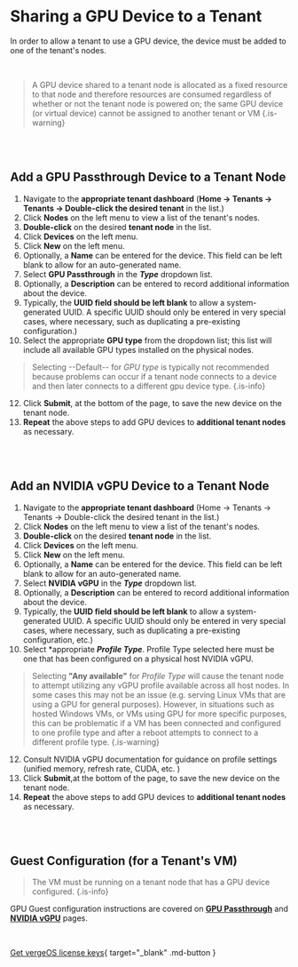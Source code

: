 

# Sharing a GPU Device to a Tenant

In order to allow a tenant to use a GPU device, the device must be added to one of the tenant's nodes.  

<br>


> A GPU device shared to a tenant node is allocated as a fixed resource to that node and therefore resources are consumed regardless of whether or not the tenant node is powered on; the same GPU device (or virtual device) cannot be assigned to another tenant or VM {.is-warning}

<br>
<br>


## Add a GPU Passthrough Device to a Tenant Node

1. Navigate to the **appropriate tenant dashboard** (**Home -> Tenants -> Tenants -> Double-click the desired tenant** in the list.) 
3. Click **Nodes** on the left menu to view a list of the tenant's nodes.
4.  **Double-click** on the desired **tenant node** in the list. 
5. Click **Devices** on the left menu.
6. Click **New** on the left menu.
7. Optionally, a **Name** can be entered for the device.  This field can be left blank to allow for an auto-generated name.  
8. Select **GPU Passthrough** in the ***Type*** dropdown list.
9. Optionally, a **Description** can be entered to record additional information about the device. 
10. Typically, the **UUID field should be left blank** to allow a system-generated UUID.  A specific UUID should only be entered in very special cases, where necessary, such as duplicating a pre-existing configuration.)
11. Select the appropriate **GPU type** from the dropdown list; this list will include all available GPU types installed on the physical nodes.  
> Selecting --Default-- for *GPU type* is typically not recommended because problems can occur if a tenant node connects to a device and then later connects to a different gpu device type. {.is-info}
12. Click **Submit**, at the bottom of the page, to save the new device on the tenant node.
13. **Repeat** the above steps to add GPU devices to **additional tenant nodes** as necessary.

<br>
<br>


## Add an NVIDIA vGPU Device to a Tenant Node

1. Navigate to the **appropriate tenant dashboard** (Home -> Tenants -> Tenants -> Double-click the desired tenant in the list.) 
3. Click **Nodes** on the left menu to view a list of the tenant's nodes.
4.  **Double-click** on the desired **tenant node** in the list. 
5. Click **Devices** on the left menu.
6. Click **New** on the left menu.
7. Optionally, a **Name** can be entered for the device.  This field can be left blank to allow for an auto-generated name.  
8. Select **NVIDIA vGPU** in the ***Type*** dropdown list. 
9. Optionally, a **Description** can be entered to record additional information about the device. 
10. Typically, the **UUID field should be left blank** to allow a system-generated UUID.  A specific UUID should only be entered in very special cases, where necessary, such as duplicating a pre-existing configuration, etc.)
11. Select *appropriate ***Profile Type***.  Profile Type selected here must be one that has been configured on a physical host NVIDIA vGPU.  
> Selecting **"Any available"** for *Profile Type*  will cause the tenant node to attempt utilizing any vGPU profile available across all host nodes.  In some cases this may not be an issue (e.g. serving Linux VMs that are using a GPU for general purposes). However, in situations such as hosted Windows VMs, or VMs using GPU for more specific purposes, this can be problematic if a VM has been connected and configured to one profile type and after a reboot attempts to connect to a different profile type. {.is-warning}

12. Consult NVIDIA vGPU documentation for guidance on profile settings (unified memory, refresh rate, CUDA, etc. )
12. Click **Submit**,at the bottom of the page, to save the new device on the tenant node.
13. **Repeat** the above steps to add GPU devices to **additional tenant nodes** as necessary.

<br>
<br>

## Guest Configuration (for a Tenant's VM)

> The VM must be running on a tenant node that has a GPU device configured. {.is-info}

GPU Guest configuration instructions are covered on [**GPU Passthrough**](/product-guide/GPUPassthrough) and [**NVIDIA vGPU**](/product-guide/nvidiavGPU) pages.

<br>

[Get vergeOS license keys](https://www.verge.io/test-drive){ target="_blank" .md-button }




